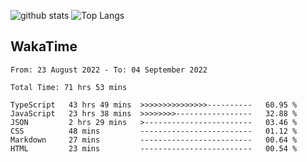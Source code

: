 ![github stats](https://github-readme-stats.vercel.app/api?username=realmahd1&show_icons=true&theme=codeSTACKr&hide_rank=true&count_private=true)
![Top Langs](https://github-readme-stats.vercel.app/api/top-langs/?username=realmahd1&hide=TeX&layout=compact&theme=codeSTACKr)

## WakaTime
<!--START_SECTION:waka-->

```text
From: 23 August 2022 - To: 04 September 2022

Total Time: 71 hrs 53 mins

TypeScript   43 hrs 49 mins  >>>>>>>>>>>>>>>----------   60.95 %
JavaScript   23 hrs 38 mins  >>>>>>>>-----------------   32.88 %
JSON         2 hrs 29 mins   >------------------------   03.46 %
CSS          48 mins         -------------------------   01.12 %
Markdown     27 mins         -------------------------   00.64 %
HTML         23 mins         -------------------------   00.54 %
```

<!--END_SECTION:waka-->
